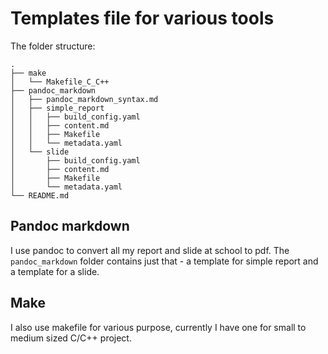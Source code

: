 # Templates file for various tools

The folder structure:

```
.
├── make
│   └── Makefile_C_C++
├── pandoc_markdown
│   ├── pandoc_markdown_syntax.md
│   ├── simple_report
│   │   ├── build_config.yaml
│   │   ├── content.md
│   │   ├── Makefile
│   │   └── metadata.yaml
│   └── slide
│       ├── build_config.yaml
│       ├── content.md
│       ├── Makefile
│       └── metadata.yaml
└── README.md
```

## Pandoc markdown

I use pandoc to convert all my report and slide at school to pdf. The `pandoc_markdown` folder
contains just that - a template for simple report and a template for a slide.

## Make

I also use makefile for various purpose, currently I have one for small to medium sized C/C++
project.

